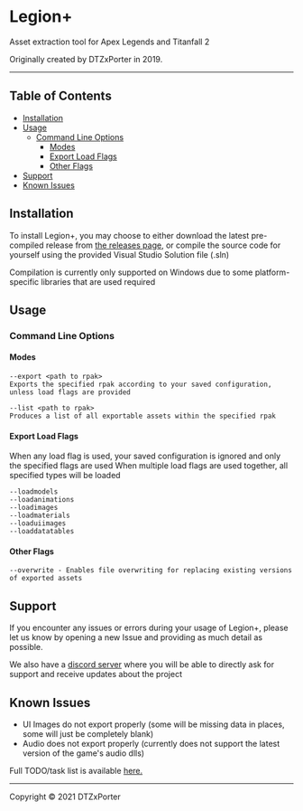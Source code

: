 Legion+
=======

Asset extraction tool for Apex Legends and Titanfall 2

Originally created by DTZxPorter in 2019.

---
## Table of Contents
- [Installation](#installation)
- [Usage](#usage)
  - [Command Line Options](#command-line-options)
    - [Modes](#modes)
    - [Export Load Flags](#export-load-flags)
    - [Other Flags](#other-flags)
- [Support](#support)
- [Known Issues](#known-issues)

## Installation
To install Legion+, you may choose to either download the latest pre-compiled release from [the releases page](https://github.com/r-ex/LegionPlus/releases/latest), or compile the source code for yourself using the provided Visual Studio Solution file (.sln)

Compilation is currently only supported on Windows due to some platform-specific libraries that are used required

## Usage

### Command Line Options

#### Modes
```
--export <path to rpak>
Exports the specified rpak according to your saved configuration, unless load flags are provided

--list <path to rpak>
Produces a list of all exportable assets within the specified rpak
```

#### Export Load Flags
When any load flag is used, your saved configuration is ignored and only the specified flags are used
When multiple load flags are used together, all specified types will be loaded

```
--loadmodels
--loadanimations
--loadimages
--loadmaterials
--loaduiimages
--loaddatatables
```

#### Other Flags
```
--overwrite - Enables file overwriting for replacing existing versions of exported assets
```

## Support
If you encounter any issues or errors during your usage of Legion+, please let us know by opening a new Issue and providing as much detail as possible.

We also have a [discord server](https://discord.gg/ADek6fxVGe) where you will be able to directly ask for support and receive updates about the project

## Known Issues
- UI Images do not export properly (some will be missing data in places, some will just be completely blank)
- Audio does not export properly (currently does not support the latest version of the game's audio dlls)

Full TODO/task list is available [here.](https://github.com/r-ex/LegionPlus/projects/1)

---
Copyright © 2021 DTZxPorter